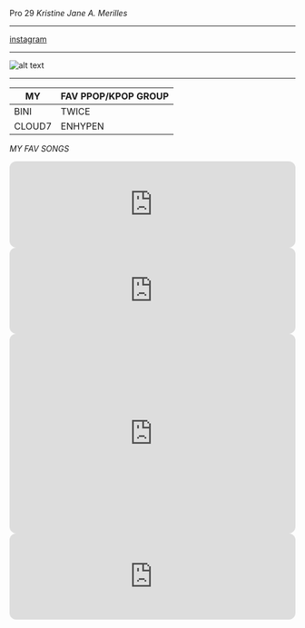 Pro 29
*Kristine Jane A. Merilles*
___

[instagram](https://www.instagram.com)
___

![alt text](image.jpg)
___

| MY | FAV PPOP/KPOP GROUP |
| ----------- | ----------- |
| BINI | TWICE |
| CLOUD7 | ENHYPEN |

*MY FAV SONGS*
<iframe style="border-radius:12px" src="https://open.spotify.com/embed/track/6EpoDm2IoOkTfcPkNwhf07?utm_source=generator&theme=0" width="100%" height="152" frameBorder="0" allowfullscreen="" allow="autoplay; clipboard-write; encrypted-media; fullscreen; picture-in-picture" loading="lazy"></iframe>
<iframe style="border-radius:12px" src="https://open.spotify.com/embed/track/3RkSwrsIadAvqVtMp5yhaB?utm_source=generator" width="100%" height="152" frameBorder="0" allowfullscreen="" allow="autoplay; clipboard-write; encrypted-media; fullscreen; picture-in-picture" loading="lazy"></iframe>
<iframe style="border-radius:12px" src="https://open.spotify.com/embed/track/0PqPhC40F0yb8EkUjWNHUA?utm_source=generator" width="100%" height="352" frameBorder="0" allowfullscreen="" allow="autoplay; clipboard-write; encrypted-media; fullscreen; picture-in-picture" loading="lazy"></iframe>
<iframe style="border-radius:12px" src="https://open.spotify.com/embed/track/3zhbXKFjUDw40pTYyCgt1Y?utm_source=generator" width="100%" height="152" frameBorder="0" allowfullscreen="" allow="autoplay; clipboard-write; encrypted-media; fullscreen; picture-in-picture" loading="lazy"></iframe>
